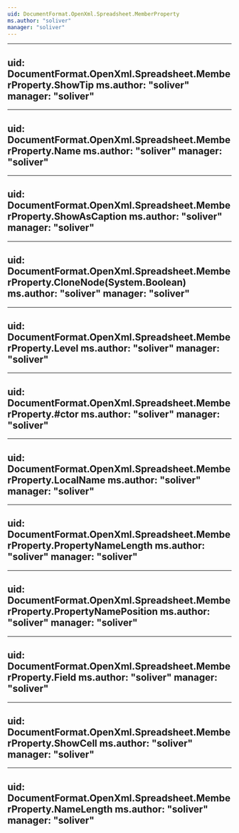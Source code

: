 ```yaml
---
uid: DocumentFormat.OpenXml.Spreadsheet.MemberProperty
ms.author: "soliver"
manager: "soliver"
---
```


---
uid: DocumentFormat.OpenXml.Spreadsheet.MemberProperty.ShowTip
ms.author: "soliver"
manager: "soliver"
---

---
uid: DocumentFormat.OpenXml.Spreadsheet.MemberProperty.Name
ms.author: "soliver"
manager: "soliver"
---

---
uid: DocumentFormat.OpenXml.Spreadsheet.MemberProperty.ShowAsCaption
ms.author: "soliver"
manager: "soliver"
---

---
uid: DocumentFormat.OpenXml.Spreadsheet.MemberProperty.CloneNode(System.Boolean)
ms.author: "soliver"
manager: "soliver"
---

---
uid: DocumentFormat.OpenXml.Spreadsheet.MemberProperty.Level
ms.author: "soliver"
manager: "soliver"
---

---
uid: DocumentFormat.OpenXml.Spreadsheet.MemberProperty.#ctor
ms.author: "soliver"
manager: "soliver"
---

---
uid: DocumentFormat.OpenXml.Spreadsheet.MemberProperty.LocalName
ms.author: "soliver"
manager: "soliver"
---

---
uid: DocumentFormat.OpenXml.Spreadsheet.MemberProperty.PropertyNameLength
ms.author: "soliver"
manager: "soliver"
---

---
uid: DocumentFormat.OpenXml.Spreadsheet.MemberProperty.PropertyNamePosition
ms.author: "soliver"
manager: "soliver"
---

---
uid: DocumentFormat.OpenXml.Spreadsheet.MemberProperty.Field
ms.author: "soliver"
manager: "soliver"
---

---
uid: DocumentFormat.OpenXml.Spreadsheet.MemberProperty.ShowCell
ms.author: "soliver"
manager: "soliver"
---

---
uid: DocumentFormat.OpenXml.Spreadsheet.MemberProperty.NameLength
ms.author: "soliver"
manager: "soliver"
---
